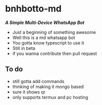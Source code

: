 # bnhbotto-md

***A Simple Multi-Device WhatsApp Bot***
- Just a beginning of something awesome
- Well this is a md whatsapp bot
- You gotta know typescript to use it
- Still in beta
- if you wanna contribute then pull request

## To do
- still gotta add commands 
- thinking of making it mongo based
- sure it shows qr
- only supports termux and pc hosting 

